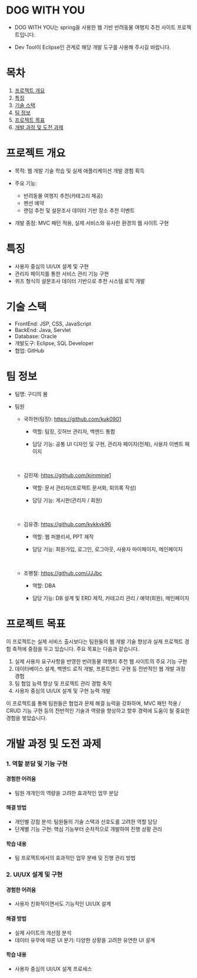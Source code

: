 # DOG WITH YOU

- DOG WITH YOU는 spring을 사용한 웹 기반 반려동물 여행지 추천 사이트 프로젝트입니다.

- Dev Tool이 Eclipse인 관계로 해당 개발 도구를 사용해 주시길 바랍니다.

# 목차

1. [프로젝트 개요](#프로젝트-개요)
2. [특징](#특징)
3. [기술 스택](#기술-스택)
4. [팀 정보](#팀-정보)
5. [프로젝트 목표](#프로젝트-목표)
6. [개발 과정 및 도전 과제](#개발-과정-및-도전-과제)

# 프로젝트 개요

- 목적: 웹 개발 기술 학습 및 실제 애플리케이션 개발 경험 획득
- 주요 기능:

  - 반려동물 여행지 추천(카테고리 제공)
  - 펜션 예약
  - 랜덤 추천 및 설문조사 데이터 기반 장소 추천 이벤트

- 개발 중점: MVC 패턴 적용, 실제 서비스와 유사한 환경의 웹 사이트 구현

# 특징

- 사용자 중심의 UI/UX 설계 및 구현
- 관리자 페이지를 통한 서비스 관리 기능 구현
- 퀴즈 형식의 설문조사 데이터 기반으로 추천 시스템 로직 개발

# 기술 스택

- FrontEnd: JSP, CSS, JavaScript
- BackEnd: Java, Servlet
- Database: Oracle
- 개발도구: Eclipse, SQL Developer
- 협업: GitHub

# 팀 정보

- 팀명: 구디의 봄

- 팀원

  - 국하현(팀장): https://github.com/kuk0901

    - 역할: 팀장, 깃허브 관리자, 백엔드 통합

    - 담당 기능: 공통 UI 디자인 및 구현, 관리자 페이지(전체), 사용자 이벤트 페이지

  <br />

  - 김민재: https://github.com/kimminje1

    - 역할: 문서 관리자(프로젝트 문서화, 회의록 작성)

    - 담당 기능: 게시판(관리자 / 회원)

   <br />

  - 김유경: https://github.com/kykkyk96

    - 역할: 웹 퍼블리셔, PPT 제작

    - 담당 기능: 회원가입, 로그인, 로그아웃, 사용자 마이페이지, 메인페이지

  <br />

  - 조병철: https://github.com/JJJbc

    - 역할: DBA

    - 담당 기능: DB 설계 및 ERD 제작, 카테고리 관리 / 예약(회원), 메인페이지

# 프로젝트 목표

이 프로젝트는 실제 서비스 출시보다는 팀원들의 웹 개발 기술 향상과 실제 프로젝트 경험 축적에 중점을 두고 있습니다. 주요 목표는 다음과 같습니다.

1. 실제 사용자 요구사항을 반영한 반려동물 여행지 추천 웹 사이트의 주요 기능 구현
2. 데이터베이스 설계, 백엔드 로직 개발, 프론트엔드 구현 등 전반적인 웹 개발 과정 경험
3. 팀 협업 능력 향상 및 프로젝트 관리 경험 축적
4. 사용자 중심의 UI/UX 설계 및 구현 능력 개발

이 프로젝트를 통해 팀원들은 협업과 문제 해결 능력을 강화하며, MVC 패턴 적용 / CRUD 기능 구현 등의 전반적인 기술과 역량을 향상하고 향후 경력에 도움이 될 중요한 경험을 쌓았습니다.

# 개발 과정 및 도전 과제

### 1. 역할 분담 및 기능 구현

#### 경험한 어려움

- 팀원 개개인의 역량을 고려한 효과적인 업무 분담

#### 해결 방법

- 개인별 강점 분석: 팀원들의 기술 스택과 선호도를 고려한 역할 담당
- 단계별 기능 구현: 핵심 기능부터 순차적으로 개발하여 진행 상황 관리

#### 학습 내용

- 팀 프로젝트에서의 효과적인 업무 분배 및 진행 관리 방법

### 2. UI/UX 설계 및 구현

#### 경험한 어려움

- 사용자 친화적이면서도 기능적인 UI/UX 설계

#### 해결 방법

- 실제 사이트의 개선점 분석
- 데이터 유무에 따른 UI 분기: 다양한 상황을 고려한 유연한 UI 설계

#### 학습 내용

- 사용자 중심의 UI/UX 설계 프로세스

